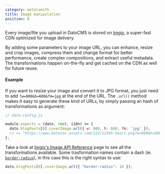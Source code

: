 ```yaml
---
category: metalsmith
title: Image manipulation
position: 6
---
```


Every image/file you upload in DatoCMS is stored on [Imgix](https://www.imgix.com/), a super-fast CDN optimized for image delivery.

By adding some parameters to your image URL, you can enhance, resize and crop images, compress them and change format for better performance, create complex compositions, and extract useful metadata. The transformations happen on-the-fly and get cached on the CDN as well for future reuse.

#### Example

If you want to resize your image and convert it to JPG format, you just need to add `?w=800&h=600&fm=jpg` at the end of the URL. The `.url()` method makes it easy to generate these kind of URLs, by simply passing an hash of transformations as argument:

```javascript
// dato.config.js

module.exports = (dato, root, i18n) => {
  dato.blogPosts[0].coverImage.url({ w: 800, h: 600, fm: 'jpg' });
  // => "https://www.datocms-assets.com/123/12345-heart.png?w=800&h=600&fm=jpg"
};
```

Take a look at [Imgix's Image API Reference](https://docs.imgix.com/apis/url) page to see all the transformations available. Some trasformation names contain a dash (ie. [`border-radius`](https://docs.imgix.com/apis/url/border-and-padding/border-radius)), in this case this is the right syntax to use:

```javascript
dato.blogPosts[0].coverImage.url({ "border-radius": 10 });
```
